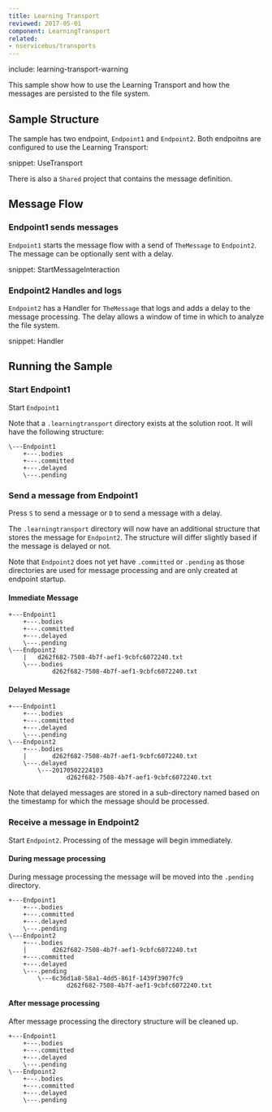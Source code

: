 ```yaml
---
title: Learning Transport
reviewed: 2017-05-01
component: LearningTransport
related:
- nservicebus/transports
---
```



include: learning-transport-warning

This sample show how to use the Learning Transport and how the messages are persisted to the file system.


## Sample Structure

The sample has two endpoint, `Endpoint1` and `Endpoint2`. Both endpoitns are configured to use the Learning Transport:

snippet: UseTransport

There is also a `Shared` project that contains the message definition.


## Message Flow


### Endpoint1 sends messages

`Endpoint1` starts the message flow with a send of `TheMessage` to `Endpoint2`. The message can be optionally sent with a delay.

snippet: StartMessageInteraction


### Endpoint2 Handles and logs

`Endpoint2` has a Handler for `TheMessage` that logs and adds a delay to the message processing. The delay allows a window of time in which to analyze the file system.

snippet: Handler


## Running the Sample


### Start Endpoint1

Start `Endpoint1`

Note that a `.learningtransport` directory exists at the solution root. It will have the following structure:

<!-- tree /A /F |clip-->
```no-highlight
\---Endpoint1
    +---.bodies
    +---.committed
    +---.delayed
    \---.pending
```


### Send a message from Endpoint1

Press `S` to send a message or `D` to send a message with a delay.

The `.learningtransport` directory will now have an additional structure that stores the message for `Endpoint2`. The structure will differ slightly based if the message is delayed or not.

Note that `Endpoint2` does not yet have `.committed` or `.pending` as those directories are used for message processing and are only created at endpoint startup.


#### Immediate Message

```no-highlight
+---Endpoint1
    +---.bodies
    +---.committed
    +---.delayed
    \---.pending
\---Endpoint2
    |   d262f682-7508-4b7f-aef1-9cbfc6072240.txt
    \---.bodies
            d262f682-7508-4b7f-aef1-9cbfc6072240.txt
```


#### Delayed Message

```no-highlight
+---Endpoint1
    +---.bodies
    +---.committed
    +---.delayed
    \---.pending
\---Endpoint2
    +---.bodies
    |       d262f682-7508-4b7f-aef1-9cbfc6072240.txt
    \---.delayed
        \---20170502224103
                d262f682-7508-4b7f-aef1-9cbfc6072240.txt
```

Note that delayed messages are stored in a sub-directory named based on the timestamp for which the message should be processed.


### Receive a message in Endpoint2

Start `Endpoint2`. Processing of the message will begin immediately.


#### During message processing

During message processing the message will be moved into the `.pending` directory.

```no-highlight
+---Endpoint1
    +---.bodies
    +---.committed
    +---.delayed
    \---.pending
\---Endpoint2
    +---.bodies
    |       d262f682-7508-4b7f-aef1-9cbfc6072240.txt
    +---.committed
    +---.delayed
    \---.pending
        \---6c36d1a8-58a1-4dd5-861f-1439f3907fc9
                d262f682-7508-4b7f-aef1-9cbfc6072240.txt
```


#### After message processing

After message processing the directory structure will be cleaned up.

```no-highlight
+---Endpoint1
    +---.bodies
    +---.committed
    +---.delayed
    \---.pending
\---Endpoint2
    +---.bodies
    +---.committed
    +---.delayed
    \---.pending
```
